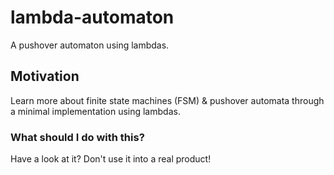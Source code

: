 # lambda-automaton
A pushover automaton using lambdas.

## Motivation
Learn more about finite state machines (FSM) & pushover automata through a minimal implementation using lambdas.

### What should I do with this?
Have a look at it? Don't use it into a real product!